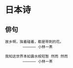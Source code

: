 # 日本诗

## 俳句
```
故乡啊，挨着碰着，都是带刺的花。
        —————— 小林一茶
```
```
我知这世界本如露水般短暂 然而 然而
        —————— 小林一茶
```